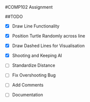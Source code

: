 #COMP102 Assignment

##TODO

- [x] Draw Line Functionality
- [x] Position Turtle Randomly across line
- [x] Draw Dashed Lines for Visualisation
- [x] Shooting and Keeping AI
- [ ] Standardize Distance
- [ ] Fix Overshooting Bug
- [ ] Add Comments

- [ ] Documentation